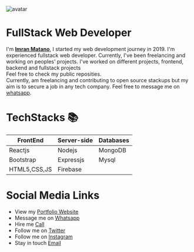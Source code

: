 ![avatar](https://avatars.githubusercontent.com/u/89136657?v=4)

# FullStack Web Developer
  I'm [**Imran Matano**](https://imran-matano.web.app),
  I started my web development journey in 2019. I'm experienced fullstack web developer.  Currently, I've been freelancing and working on peoples' projects.
  I've worked on different projects, frontend, backend and fullstack projects<br/>
  Feel free to check my public reposities.<br/>
  Currently, am freelancing and contributing to open source stackups but my aim is to secure a job in any tech company.
  Feel free to message me on [whatsapp](https://wa.me/+254734720752).


  # TechStacks 📚
  | FrontEnd    | Server-side | Databases |
  |-------------|-------------|-----------|
  |Reactjs      |Nodejs       |MongoDB    |
  |Bootstrap    |Expressjs    |Mysql      |
  |HTML5,CSS,JS |Firebase     |           |


# Social Media Links

* View my [Portfolio Website](https://imran-matano.web.app)
* Message me on [Whatsapp](https://wa.me/+254734720752)
* Hire me [Call](tel:0734720752)
* Follow me on [Twitter](https://twitter.com/matano_imran)
* Follow me on [Instagram](https://instagram.com/imrany00)
* Stay in touch [Email](mailto:imranmat254@gmail.com)
